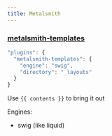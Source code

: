 ```yaml
---
title: Metalsmith
---
```


### [metalsmith-templates](https://www.npmjs.com/package/metalsmith-templates)

```js
"plugins": {
  "metalsmith-templates": {
    "engine": "swig",
    "directory": "_layouts"
  }
}
```

Use `{{ contents }}` to bring it out

Engines:

 * swig (like liquid)

